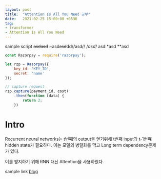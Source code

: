 ```yaml
---
layout: post
title:  "Attention Is All You Need 공부"
date:   2021-02-25 15:00:00 +0530
tag:
- transformer
- Attention Is All You Need
---
```

sample script ~~asdasd~~ ~asd~~asd~~dd//asd//  /*asd*/ asd *asd **asd

```javascript
const Razorpay = require('razorpay');

let rzp = Razorpay({
	key_id: 'KEY_ID',
	secret: 'name'
});

// capture request
rzp.capture(payment_id, cost)
	.then(function (data) {
		return 2;
	})
```

# Intro

Recurrent neural networks는 t번째의 output을 얻기위해 t번째 input과 t-1번쨰 hidden state가 필요하다. 이는 모델의 병렬화를 막고 Long term dependency문제가 있다.

이를 방지하기 위해 RNN 대신 Attention을 사용하였다.


sample link [blog]

[blog]: https://supernova817.github.io
